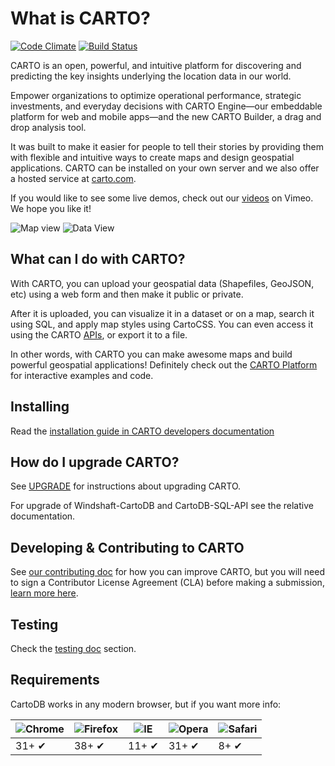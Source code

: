 # What is CARTO?

[![Code Climate](https://codeclimate.com/github/CartoDB/cartodb20.png)](https://codeclimate.com/github/CartoDB/cartodb20)
[![Build Status](http://travis-ci.org/CartoDB/cartodb.png?branch=master)](http://travis-ci.org/CartoDB/cartodb)

CARTO is an open, powerful, and intuitive platform for discovering and predicting the key insights underlying the location data in our world.

Empower organizations to optimize operational performance, strategic investments, and everyday decisions with CARTO Engine—our embeddable platform for web and mobile apps—and the new CARTO Builder, a drag and drop analysis tool.

It was built to make it easier for people to tell their stories by
providing them with flexible and intuitive ways to create maps and design
geospatial applications. CARTO can be installed on your own server
and we also offer a hosted service at [carto.com](https://carto.com).

If you would like to see some live demos, check out our
[videos](http://www.vimeo.com/channels/carto) on Vimeo.
We hope you like it!

![Map view](http://cartodb.s3.amazonaws.com/github/map.png)
![Data View](http://cartodb.s3.amazonaws.com/github/dataset.png)

## What can I do with CARTO?

With CARTO, you can upload your geospatial data (Shapefiles, GeoJSON,
etc) using a web form and then make it public or private.

After it is uploaded, you can visualize it in a dataset or on a map, search
it using SQL, and apply map styles using CartoCSS. You can even access it
using the CARTO [APIs](https://docs.carto.com/#cartodb-platform), or export it
to a file.

In other words, with CARTO you can make awesome maps and build
powerful geospatial applications! Definitely check out the [CARTO
Platform](https://carto.com/platform) for interactive examples
and code.


## Installing

Read the [installation guide in CARTO developers documentation](http://cartodb.readthedocs.org/en/latest/install.html)

## How do I upgrade CARTO?

See [UPGRADE](UPGRADE) for instructions about upgrading CARTO.

For upgrade of Windshaft-CartoDB and CartoDB-SQL-API see the relative
documentation.

## Developing & Contributing to CARTO

See [our contributing doc](CONTRIBUTING.md) for how you can improve CARTO, but you will need to sign a Contributor License Agreement (CLA) before making a submission, [learn more here](https://carto.com/contributing).

## Testing

Check the [testing doc](TESTING.md) section.

## Requirements

CartoDB works in any modern browser, but if you want more info:

![Chrome](https://raw.github.com/alrra/browser-logos/master/chrome/chrome_48x48.png) | ![Firefox](https://raw.github.com/alrra/browser-logos/master/firefox/firefox_48x48.png) | ![IE](https://raw.github.com/alrra/browser-logos/master/internet-explorer/internet-explorer_48x48.png) | ![Opera](https://raw.github.com/alrra/browser-logos/master/opera/opera_48x48.png) | ![Safari](https://raw.github.com/alrra/browser-logos/master/safari/safari_48x48.png)
--- | --- | --- | --- | --- |
31+ ✔ | 38+ ✔ | 11+ ✔ | 31+ ✔ | 8+ ✔ |
